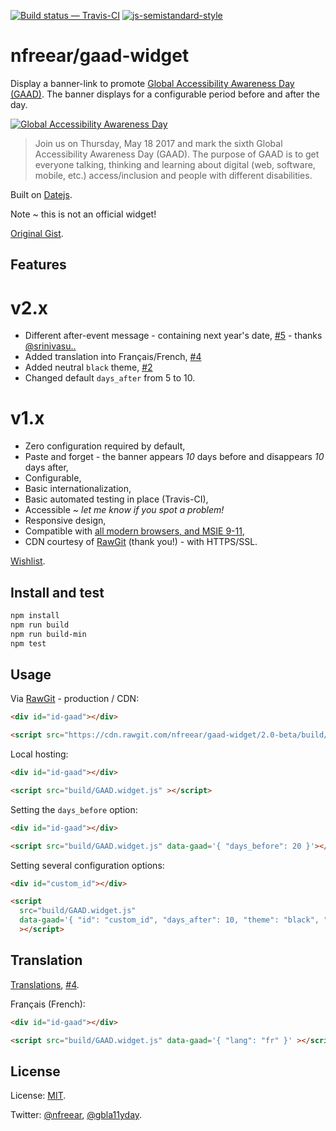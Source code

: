 [![Build status — Travis-CI][travis-icon]][travis]
[![js-semistandard-style][semi-icon]][semi]


# nfreear/gaad-widget

Display a banner-link to promote [Global Accessibility Awareness Day (GAAD)][gaad].
The banner displays for a configurable period before and after the day.

[![Global Accessibility Awareness Day][gaad-image]][gaad]

> Join us on Thursday, May 18 2017 and mark the sixth Global Accessibility Awareness Day (GAAD).
> The purpose of GAAD is to get everyone talking, thinking and learning about digital
> (web, software, mobile, etc.) access/inclusion and people with different disabilities.

Built on [Datejs][].

Note ~ this is not an official widget!

[Original Gist][gist].

## Features

# v2.x

* Different after-event message - containing next year's date, [#5][b/a] - thanks [@srinivasu..][]
* Added translation into Français/French, [#4][i18n]
* Added neutral `black` theme, [#2][wishlist]
* Changed default `days_after` from 5 to 10.

# v1.x

* Zero configuration required by default,
* Paste and forget - the banner appears _10_ days before and disappears _10_ days after,
* Configurable,
* Basic internationalization,
* Basic automated testing in place (Travis-CI),
* Accessible ~ _let me know if you spot a problem!_
* Responsive design,
* Compatible with [all modern browsers, and MSIE 9-11][ie],
* CDN courtesy of [RawGit][] (thank you!) - with HTTPS/SSL.

[Wishlist][].

## Install and test

```sh
npm install
npm run build
npm run build-min
npm test
```

## Usage

Via [RawGit][] - production / CDN:

```html
<div id="id-gaad"></div>

<script src="https://cdn.rawgit.com/nfreear/gaad-widget/2.0-beta/build/GAAD.widget.js"></script>
```

Local hosting:

```html
<div id="id-gaad"></div>

<script src="build/GAAD.widget.js" ></script>
```

Setting the `days_before` option:

```html
<div id="id-gaad"></div>

<script src="build/GAAD.widget.js" data-gaad='{ "days_before": 20 }'></script>
```

Setting several configuration options:

```html
<div id="custom_id"></div>

<script
  src="build/GAAD.widget.js"
  data-gaad='{ "id": "custom_id", "days_after": 10, "theme": "black", "debug": true }'
  ></script>
```

## Translation

[Translations][i18n-code], [#4][i18n].

Français (French):

```html
<div id="id-gaad"></div>

<script src="build/GAAD.widget.js" data-gaad='{ "lang": "fr" }' ></script>
```

## License

License: [MIT][].

Twitter: [@nfreear][], [@gbla11yday][].


[GAAD]: http://globalaccessibilityawarenessday.org/?utm_source=github&utm_campaign=gaad-widget
[@gbla11yday]: https://twitter.com/gbla11yday
[@nfreear]: https://twitter.com/nfreear
[@srinivasu..]: http://srinivasu.org "Suggested by @srinivasuchakravarthula"
[gaad-widget]: https://github.com/nfreear/gaad-widget
[gaad-image]: https://github.com/nfreear/gaad-widget/raw/master/style/GAAD.widget.png
[wishlist]: https://github.com/nfreear/gaad-widget/issues/2#!-Wishlist "Bug #2, Wishlist"
[i18n]: https://github.com/nfreear/gaad-widget/issues/4 "Bug #4, Translations (v 2.x)"
[i18n-code]: https://github.com/nfreear/gaad-widget/tree/master/locales "Translations, JSON format"
[b/a]: https://github.com/nfreear/gaad-widget/issues/5 "Bug #5, Separate before and after messages (v 2.x)"
[ie]: https://github.com/nfreear/gaad-widget/issues/3#!-MSIE-9-11 "Bug #3, Browser compatibility"
[gist]: https://gist.github.com/nfreear/eef4be96147cb5c1182cbc9e595f2833
[Datejs]: https://github.com/datejs/Datejs
[RawGit]: https://rawgit.com/
    "Serves Git files with the correct mime-type; content delivery network (CDN)"
[MIT]: https://nfreear.mit-license.org/2017#!-gaad-widget "MIT License"
[travis]: https://travis-ci.org/nfreear/gaad-widget
[travis-icon]: https://api.travis-ci.org/nfreear/gaad-widget.svg
    "Build status – Travis-CI (NPM/eslint)"
[semi]: https://github.com/Flet/semistandard
[semi-icon]: https://img.shields.io/badge/code%20style-semistandard-brightgreen.svg?style=flat-square
    "Javascript coding style — 'semistandard'"
